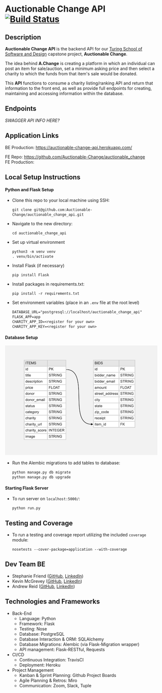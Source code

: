 # Auctionable Change API [![Build Status](https://travis-ci.com/Auctionable-Change/auctionable_change_api.svg?branch=master)](https://travis-ci.com/Auctionable-Change/auctionable_change_api)

## Description

**Auctionable Change API** is the backend API for our [Turing School of Software and Design](https://turing.io/) capstone project, **Auctionable Change**.

The idea behind **A.Change** is creating a platform in which an individual can post an item for sale/auction, set a minimum asking price and then select a charity to which the funds from that item's sale would be donated.

This **API** functions to consume a charity listing/ranking API and return that information to the front end, as well as provide full endpoints for creating, maintaining and accessing information within the database.

## Endpoints

_SWAGGER API INFO HERE?_

## Application Links

BE Production: https://auctionable-change-api.herokuapp.com/


FE Repo: https://github.com/Auctionable-Change/auctionable_change  
FE Production:

## Local Setup Instructions
#### Python and Flask Setup

- Clone this repo to your local machine using SSH:
  ```
  git clone git@github.com:Auctionable-Change/auctionable_change_api.git
  ```
- Navigate to the new directory:
  ```
  cd auctionable_change_api
  ```
- Set up virtual environment
  ```
  python3 -m venv venv
  . venv/bin/activate
  ```
- Install Flask (if necessary)
  ```
  pip install Flask
  ```
- Install packages in requirements.txt:
  ```
  pip install -r requirements.txt
  ```
- Set environment variables (place in an `.env` file at the root level)
  ```APP_SETTINGS="development"
  DATABASE_URL="postgresql://localhost/auctionable_change_api"
  FLASK_APP=app
  CHARITY_APP_ID=<register for your own>
  CHARITY_APP_KEY=<register for your own>
  ```

#### Database Setup

![Screenshot](public/AC_tables_7-26-20.png)
- Run the Alembic migrations to add tables to database:
  ```
  python manage.py db migrate
  python manage.py db upgrade
  ```

#### Starting Flask Server

- To run server on `localhost:5000/`:
  ```
  python run.py
  ```

## Testing and Coverage
- To run a testing and coverage report utilizing the included `coverage` module:
  ```
  nosetests --cover-package=application --with-coverage
  ```

## Dev Team BE

 - Stephanie Friend ([GitHub](https://github.com/StephanieFriend), [LinkedIn](https://www.linkedin.com/in/s-friend/))
 - Kevin McGrevey ([GitHub](https://github.com/kmcgrevey), [LinkedIn](www.linkedin.com/in/‎kevin-mcgrevey‎-8660958/))
 - Andrew Reid ([GitHub](https://github.com/reid-andrew), [LinkedIn](https://www.linkedin.com/in/reida/))

 ## Technologies and Frameworks

- Back-End
  - Language: Python
  - Framework: Flask
  - Testing: Nose
  - Database: PostgreSQL
  - Database Interaction & ORM: SQLAlchemy
  - Database Migrations: Alembic (via Flask-Migration wrapper)
  - API management: Flask-RESTful, Requests
- CI/CD
  - Continuous Integration: TravisCI
  - Deployment: Heroku
- Project Management
  - Kanban & Sprint Planning: Github Project Boards
  - Agile Planning & Retros: Miro
  - Communication: Zoom, Slack, Tuple